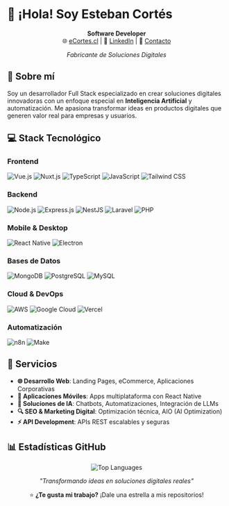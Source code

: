 # 👋 ¡Hola! Soy Esteban Cortés

<div align="center">

**Software Developer**  
🌐 [eCortes.cl](https://ecortes.cl) | 💼 [LinkedIn](https://linkedin.com/in/ecortescl) | 📧 [Contacto](mailto:hola@ecortes.cl)

_Fabricante de Soluciones Digitales_

</div>

## 🚀 Sobre mí

Soy un desarrollador Full Stack especializado en crear soluciones digitales innovadoras con un enfoque especial en **Inteligencia Artificial** y automatización. Me apasiona transformar ideas en productos digitales que generen valor real para empresas y usuarios.

## 💻 Stack Tecnológico

### **Frontend**

![Vue.js](https://img.shields.io/badge/Vue.js-4FC08D?style=flat-square&logo=vue.js&logoColor=white)
![Nuxt.js](https://img.shields.io/badge/Nuxt.js-00DC82?style=flat-square&logo=nuxt.js&logoColor=white)
![TypeScript](https://img.shields.io/badge/TypeScript-3178C6?style=flat-square&logo=typescript&logoColor=white)
![JavaScript](https://img.shields.io/badge/JavaScript-F7DF1E?style=flat-square&logo=javascript&logoColor=black)
![Tailwind CSS](https://img.shields.io/badge/Tailwind_CSS-38B2AC?style=flat-square&logo=tailwind-css&logoColor=white)

### **Backend**

![Node.js](https://img.shields.io/badge/Node.js-339933?style=flat-square&logo=node.js&logoColor=white)
![Express.js](https://img.shields.io/badge/Express.js-000000?style=flat-square&logo=express&logoColor=white)
![NestJS](https://img.shields.io/badge/NestJS-E0234E?style=flat-square&logo=nestjs&logoColor=white)
![Laravel](https://img.shields.io/badge/Laravel-FF2D20?style=flat-square&logo=laravel&logoColor=white)
![PHP](https://img.shields.io/badge/PHP-777BB4?style=flat-square&logo=php&logoColor=white)

### **Mobile & Desktop**

![React Native](https://img.shields.io/badge/React_Native-61DAFB?style=flat-square&logo=react&logoColor=black)
![Electron](https://img.shields.io/badge/Electron-47848F?style=flat-square&logo=electron&logoColor=white)

### **Bases de Datos**

![MongoDB](https://img.shields.io/badge/MongoDB-47A248?style=flat-square&logo=mongodb&logoColor=white)
![PostgreSQL](https://img.shields.io/badge/PostgreSQL-336791?style=flat-square&logo=postgresql&logoColor=white)
![MySQL](https://img.shields.io/badge/MySQL-4479A1?style=flat-square&logo=mysql&logoColor=white)

### **Cloud & DevOps**

![AWS](https://img.shields.io/badge/AWS-FF9900?style=flat-square&logo=amazon-aws&logoColor=white)
![Google Cloud](https://img.shields.io/badge/Google_Cloud-4285F4?style=flat-square&logo=google-cloud&logoColor=white)
![Vercel](https://img.shields.io/badge/Vercel-000000?style=flat-square&logo=vercel&logoColor=white)

### **Automatización**

![n8n](https://img.shields.io/badge/n8n-EA4B71?style=flat-square&logo=n8n&logoColor=white)
![Make](https://img.shields.io/badge/Make-6E4AEB?style=flat-square&logo=make&logoColor=white)

## 🎯 Servicios

- **🌐 Desarrollo Web**: Landing Pages, eCommerce, Aplicaciones Corporativas
- **📱 Aplicaciones Móviles**: Apps multiplataforma con React Native
- **🤖 Soluciones de IA**: Chatbots, Automatizaciones, Integración de LLMs
- **🔍 SEO & Marketing Digital**: Optimización técnica, AIO (AI Optimization)
- **⚡ API Development**: APIs REST escalables y seguras

## 📊 Estadísticas GitHub

<div align="center">


![Top Languages](https://github-readme-stats.vercel.app/api/top-langs/?username=ecortescl&layout=compact&theme=dark&hide_border=true&bg_color=0D1117)

</div>

<div align="center">

_"Transformando ideas en soluciones digitales reales"_

⭐ **¿Te gusta mi trabajo?** ¡Dale una estrella a mis repositorios!

</div>
